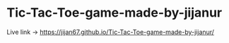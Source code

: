 # Tic-Tac-Toe-game-made-by-jijanur
Live link -> https://jijan67.github.io/Tic-Tac-Toe-game-made-by-jijanur/
